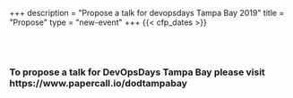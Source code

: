+++
description = "Propose a talk for devopsdays Tampa Bay 2019"
title = "Propose"
type = "new-event"
+++
{{< cfp_dates >}}

<br><br>
<h3>To propose a talk for DevOpsDays Tampa Bay please visit https://www.papercall.io/dodtampabay</h3>